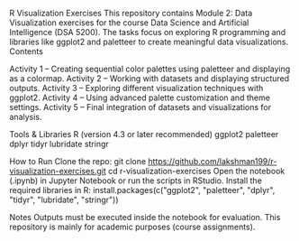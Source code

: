 R Visualization Exercises
This repository contains Module 2: Data Visualization exercises for the course Data Science and Artificial Intelligence (DSA 5200).
The tasks focus on exploring R programming and libraries like ggplot2 and paletteer to create meaningful data visualizations.
Contents

Activity 1 – Creating sequential color palettes using paletteer and displaying as a colormap.
Activity 2 – Working with datasets and displaying structured outputs.
Activity 3 – Exploring different visualization techniques with ggplot2.
Activity 4 – Using advanced palette customization and theme settings.
Activity 5 – Final integration of datasets and visualizations for analysis.

Tools & Libraries
R (version 4.3 or later recommended)
ggplot2
paletteer
dplyr
tidyr
lubridate
stringr

How to Run
Clone the repo:
git clone https://github.com/lakshman199/r-visualization-exercises.git
cd r-visualization-exercises
Open the notebook (.ipynb) in Jupyter Notebook or run the scripts in RStudio.
Install the required libraries in R: install.packages(c("ggplot2", "paletteer", "dplyr", "tidyr", "lubridate", "stringr"))

Notes
Outputs must be executed inside the notebook for evaluation.
This repository is mainly for academic purposes (course assignments).
